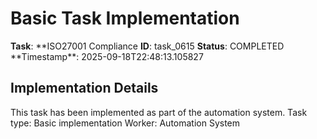 # Basic Task Implementation

**Task**: **ISO27001 Compliance
**ID**: task_0615
**Status**: COMPLETED
**Timestamp\*\*: 2025-09-18T22:48:13.105827

## Implementation Details

This task has been implemented as part of the automation system.
Task type: Basic implementation
Worker: Automation System
